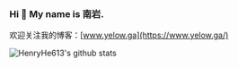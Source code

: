 ### Hi 👋  My name is 南岩.

欢迎关注我的博客：[www.yelow.ga](https://www.yelow.ga/)

![HenryHe613's github stats](https://github-readme-stats.vercel.app/api/?username=HenryHe613&show_icons=true&title_color=1F75C8&icon_color=79ff97&text_color=9f9f9f&bg_color=ffffff)



<!--
**HenryHe613/henryhe613** is a ✨ _special_ ✨ repository because its `README.md` (this file) appears on your GitHub profile.

Here are some ideas to get you started:

- 🔭 I’m currently working on ...
- 🌱 I’m currently learning ...
- 👯 I’m looking to collaborate on ...
- 🤔 I’m looking for help with ...
- 💬 Ask me about ...
- 📫 How to reach me: ...
- 😄 Pronouns: ...
- ⚡ Fun fact: ...
-->
